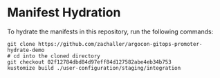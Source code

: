 # Manifest Hydration

To hydrate the manifests in this repository, run the following commands:

```shell
git clone https://github.com/zachaller/argocon-gitops-promoter-hydrate-demo
# cd into the cloned directory
git checkout 02f12784dbd84d97eff84d127582abe4eb34b753
kustomize build ./user-configuration/staging/integration
```
